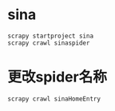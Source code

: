 # sina

```
scrapy startproject sina
scrapy crawl sinaspider
```

# 更改spider名称

```
scrapy crawl sinaHomeEntry
```
